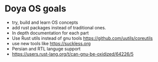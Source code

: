 # Doya OS goals

* try, build and learn OS concepts
* add rust packages instead of traditional ones.
* In depth documentation for each part
* Use Rust utils instead of gnu tools https://github.com/uutils/coreutils
* use new tools like https://suckless.org
* Persian and RTL languge support
* https://users.rust-lang.org/t/can-gnu-be-oxidized/64226/5
